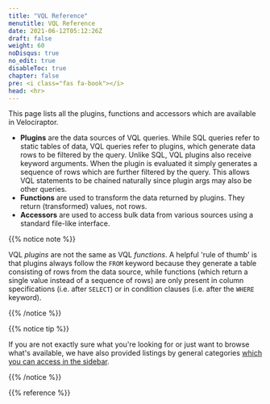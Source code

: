 ```yaml
---
title: "VQL Reference"
menutitle: VQL Reference
date: 2021-06-12T05:12:26Z
draft: false
weight: 60
noDisqus: true
no_edit: true
disableToc: true
chapter: false
pre: <i class="fas fa-book"></i>
head: <hr>
---
```


This page lists all the plugins, functions and accessors which are available in
Velociraptor.

- **Plugins** are the data sources of VQL queries. While SQL queries refer to
static tables of data, VQL queries refer to plugins, which generate data rows to
be filtered by the query. Unlike SQL, VQL plugins also receive keyword
arguments. When the plugin is evaluated it simply generates a sequence of rows
which are further filtered by the query. This allows VQL statements to be
chained naturally since plugin args may also be other queries.
- **Functions** are used to transform the data returned by plugins. They
return (transformed) values, not rows.
- **Accessors** are used to access bulk data from various sources using a
standard file-like interface.

{{% notice note %}}

VQL _plugins_ are not the same as VQL _functions_. A helpful 'rule of thumb' is
that plugins always follow the `FROM` keyword because they generate a table
consisting of rows from the data source, while functions (which return a single
value instead of a sequence of rows) are only present in column specifications
(i.e. after `SELECT`) or in condition clauses (i.e. after the `WHERE` keyword).

{{% /notice %}}

{{% notice tip %}}

If you are not exactly sure what you're looking for or just want to browse
what's available, we have also provided listings by general categories [which you
can access in the sidebar](/vql_reference/popular/).

{{% /notice %}}

{{% reference %}}
